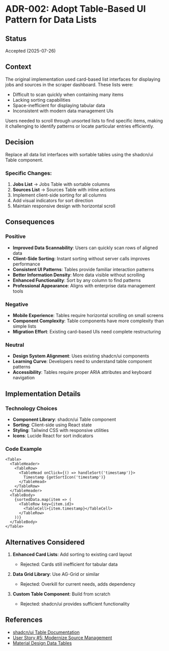 # ADR-002: Adopt Table-Based UI Pattern for Data Lists

## Status
Accepted (2025-07-26)

## Context
The original implementation used card-based list interfaces for displaying jobs and sources in the scraper dashboard. These lists were:
- Difficult to scan quickly when containing many items
- Lacking sorting capabilities
- Space-inefficient for displaying tabular data
- Inconsistent with modern data management UIs

Users needed to scroll through unsorted lists to find specific items, making it challenging to identify patterns or locate particular entries efficiently.

## Decision
Replace all data list interfaces with sortable tables using the shadcn/ui Table component.

### Specific Changes:
1. **Jobs List** → Jobs Table with sortable columns
2. **Sources List** → Sources Table with inline actions
3. Implement client-side sorting for all columns
4. Add visual indicators for sort direction
5. Maintain responsive design with horizontal scroll

## Consequences

### Positive
- **Improved Data Scannability**: Users can quickly scan rows of aligned data
- **Client-Side Sorting**: Instant sorting without server calls improves performance
- **Consistent UI Patterns**: Tables provide familiar interaction patterns
- **Better Information Density**: More data visible without scrolling
- **Enhanced Functionality**: Sort by any column to find patterns
- **Professional Appearance**: Aligns with enterprise data management tools

### Negative
- **Mobile Experience**: Tables require horizontal scrolling on small screens
- **Component Complexity**: Table components have more complexity than simple lists
- **Migration Effort**: Existing card-based UIs need complete restructuring

### Neutral
- **Design System Alignment**: Uses existing shadcn/ui components
- **Learning Curve**: Developers need to understand table component patterns
- **Accessibility**: Tables require proper ARIA attributes and keyboard navigation

## Implementation Details

### Technology Choices
- **Component Library**: shadcn/ui Table component
- **Sorting**: Client-side using React state
- **Styling**: Tailwind CSS with responsive utilities
- **Icons**: Lucide React for sort indicators

### Code Example
```tsx
<Table>
  <TableHeader>
    <TableRow>
      <TableHead onClick={() => handleSort('timestamp')}>
        Timestamp {getSortIcon('timestamp')}
      </TableHead>
    </TableRow>
  </TableHeader>
  <TableBody>
    {sortedData.map(item => (
      <TableRow key={item.id}>
        <TableCell>{item.timestamp}</TableCell>
      </TableRow>
    ))}
  </TableBody>
</Table>
```

## Alternatives Considered

1. **Enhanced Card Lists**: Add sorting to existing card layout
   - Rejected: Cards still inefficient for tabular data

2. **Data Grid Library**: Use AG-Grid or similar
   - Rejected: Overkill for current needs, adds dependency

3. **Custom Table Component**: Build from scratch
   - Rejected: shadcn/ui provides sufficient functionality

## References
- [shadcn/ui Table Documentation](https://ui.shadcn.com/docs/components/table)
- [User Story #5: Modernize Source Management](../projects/archive/25-07-25%20-%20Scraper%20Engine%20and%20UI%20Refinement%20-%20COMPLETED/stories/5.%20Modernize%20Source%20Management%20-%20COMPLETED.md)
- [Material Design Data Tables](https://material.io/components/data-tables)